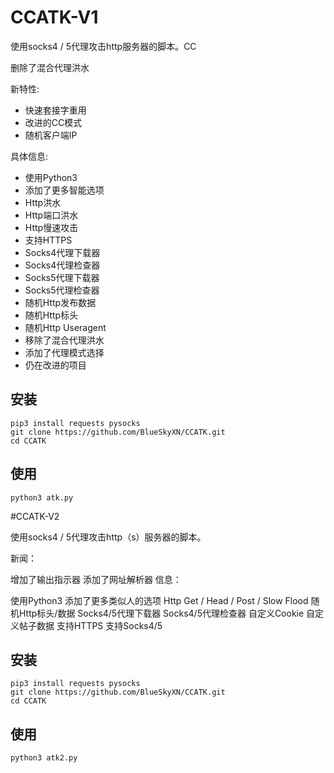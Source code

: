 # CCATK-V1

使用socks4 / 5代理攻击http服务器的脚本。CC

删除了混合代理洪水

 新特性:
-  快速套接字重用
-  改进的CC模式
-  随机客户端IP

 具体信息:
-  使用Python3
-  添加了更多智能选项
-  Http洪水
-  Http端口洪水
-  Http慢速攻击
-  支持HTTPS
-  Socks4代理下载器
-  Socks4代理检查器
-  Socks5代理下载器
-  Socks5代理检查器
-  随机Http发布数据
-  随机Http标头
-  随机Http Useragent
-  移除了混合代理洪水
-  添加了代理模式选择
-  仍在改进的项目

## 安装

    pip3 install requests pysocks
    git clone https://github.com/BlueSkyXN/CCATK.git
    cd CCATK

## 使用

    python3 atk.py


#CCATK-V2

使用socks4 / 5代理攻击http（s）服务器的脚本。

新闻：

 增加了输出指示器
 添加了网址解析器
信息：

 使用Python3
 添加了更多类似人的选项
 Http Get / Head / Post / Slow Flood
 随机Http标头/数据
 Socks4/5代理下载器
 Socks4/5代理检查器
 自定义Cookie
 自定义帖子数据
 支持HTTPS
 支持Socks4/5

## 安装

    pip3 install requests pysocks
    git clone https://github.com/BlueSkyXN/CCATK.git
    cd CCATK

## 使用

    python3 atk2.py